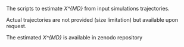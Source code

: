 

The scripts to estimate *X^{MD}* from input simulations trajectories.

Actual trajectories are not provided (size limitation) but available upon request.

The estimated *X^{MD}* is available in zenodo repository

